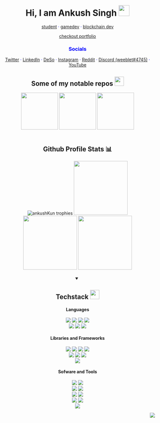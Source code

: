 <h1 align="center"> Hi, I am Ankush Singh <img src="https://cdn.discordapp.com/emojis/708780901642797076.gif" height="35px"></h1>

<div align="center" style="color:blue">

<a href="https://github.com/ankushKun">student</a> · 
<a href="https://github.com/ankushKun">gamedev</a> ·
<a href="https://github.com/ankushKun"> blockchain dev</a>

<a href="https://ankushKun.github.io" target="_blank">checkout portfolio</a>

<h3>Socials</h3>

<a href="https://twitter.com/ankushKun_" target="_blank">Twitter</a> ·
<a href="https://linkedin.com/in/ankushKun" target="_blank">LinkedIn</a> ·
<a href="https://diamondapp.com/u/weeblet" target="_blank">DeSo</a> ·
<a href="https://instagram.com/ankushKun_" target="_blank">Instagram</a> ·
<a href="https://reddit.com/u/TECHIE6023" target="_blank">Reddit</a> ·
<a href="https://discord.com/app" target="_blank">Discord (weeblet#4745)</a> ·
<a href="https://youtube.com/ankushKun" target="_blank">YouTube</a> 
    
</div>


<div align="center">
    <h2>Some of my notable repos <img src="https://cdn.discordapp.com/emojis/763708605114482708.webp" width="30px"></h2>
    <a href="https://github.com/Desonity/Desonity"><img src="https://github-readme-stats.vercel.app/api/pin/?username=Desonity&repo=Desonity&show_icons=true&title_color=fff&icon_color=79ff97&text_color=9f9f9f&bg_color=151515&count_private=true&layout=compact&hide_border=true" height="120px"></a>
    <a href="https://github.com/ankushKun/animedoro-timer"><img src="https://github-readme-stats.vercel.app/api/pin/?username=ankushKun&repo=animedoro-timer&show_icons=true&title_color=fff&icon_color=79ff97&text_color=9f9f9f&bg_color=151515&count_private=true&layout=compact&hide_border=true" height="120px"></a>
    <a href="https://github.com/ankushKun/DiscordDatabase"><img src="https://github-readme-stats.vercel.app/api/pin/?username=ankushKun&repo=DiscordDatabase&show_icons=true&title_color=fff&icon_color=79ff97&text_color=9f9f9f&bg_color=151515&count_private=true&layout=compact&hide_border=true" height="120px"></a>
    
</div>

<br>

<div align="center">
    <h2>Github Profile Stats 📊</h2>
<img src="https://github-profile-trophy.vercel.app/?username=ankushKun&theme=oldie&no-bg=false&no-frame=true&column=-1&margin-w=5" alt="ankushKun trophies">
<img src="https://github-readme-stats.vercel.app/api/top-langs/?username=ankushKun&show_icons=true&title_color=000&icon_color=000&text_color=000&bg_color=f1f0f1&count_private=true&layout=compact&hide_border=true" height="175px">
<img src="https://github-readme-stats.vercel.app/api?username=ankushKun&show_icons=true&title_color=000&icon_color=000&text_color=000&bg_color=f1f0f1&count_private=true&hide_border=true" height="175px">
<img src="https://github-readme-streak-stats.herokuapp.com/?user=ankushKun&show_icons=true&hide_border=true&theme=Javascript&background=f1f0f1" height="175px">

</div>

<div align=center>

<br>

<div align="center">
<details open>
<summary><h2>Techstack <img src="https://cdn.discordapp.com/emojis/804331814004850698.png?v=1" width="30px"></h2></summary>
<h4>Languages</h4>
<img src="https://img.shields.io/badge/-python-202020?style=for-the-badge">
<img src="https://img.shields.io/badge/-java-202020?style=for-the-badge">
<img src="https://img.shields.io/badge/-c sharp-202020?style=for-the-badge">
<img src="https://img.shields.io/badge/-cpp-202020?style=for-the-badge">
<br>
<img src="https://img.shields.io/badge/-HTML 5-202020?style=for-the-badge">
<img src="https://img.shields.io/badge/-css 3-202020?style=for-the-badge">
<img src="https://img.shields.io/badge/-Javascript-202020?style=for-the-badge">
<h4>Libraries and Frameworks</h4>
<img src="https://img.shields.io/badge/-React-202020?style=for-the-badge">
<img src="https://img.shields.io/badge/-NextJS-202020?style=for-the-badge">
<img src="https://img.shields.io/badge/-Svelte-202020?style=for-the-badge">
<img src="https://img.shields.io/badge/-Flask-202020?style=for-the-badge">
<br>
<img src="https://img.shields.io/badge/-Bootstrap-202020?style=for-the-badge">
<img src="https://img.shields.io/badge/-Tailwind CSS-202020?style=for-the-badge">
<img src="https://img.shields.io/badge/-Firebase Database-202020?style=for-the-badge" >
<br>
<img src="https://img.shields.io/badge/-Discord.py-202020?style=for-the-badge">
<h4>Sofware and Tools</h4>
<img src="https://img.shields.io/badge/-git-202020?style=for-the-badge">
<img src="https://img.shields.io/badge/-github-202020?style=for-the-badge">
<br>
<img src="https://img.shields.io/badge/-(NEO)VIM-202020?style=for-the-badge">
<img src="https://img.shields.io/badge/-vs code-202020?style=for-the-badge">
<br>
<img src="https://img.shields.io/badge/-heroku-202020?style=for-the-badge">
<img src="https://img.shields.io/badge/-Vercel-202020?style=for-the-badge">
<br>
<img src="https://img.shields.io/badge/-unity_3D-202020?style=for-the-badge">
<img src="https://img.shields.io/badge/-Godot_Engine-202020?style=for-the-badge">
<br>
<img src="https://img.shields.io/badge/-Node JS-202020?style=for-the-badge">
</details>
</div>

<div align="right">
    
![](https://komarev.com/ghpvc/?username=ankushKun&style=for-the-badge&color=202020)
    
</div>
